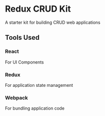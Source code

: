 # Redux CRUD Kit

A starter kit for building CRUD web applications


## Tools Used

### React

For UI Components

### Redux

For application state management

### Webpack

For bundling application code